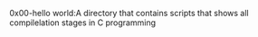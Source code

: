 0x00-hello world:A directory that contains scripts that shows all compilelation stages in C programming
 

